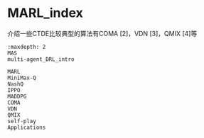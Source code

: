 

<!--
 * @version:
 * @Author:  StevenJokess（蔡舒起） https://github.com/StevenJokess
 * @Date: 2023-03-22 02:22:18
 * @LastEditors:  StevenJokess（蔡舒起） https://github.com/StevenJokess
 * @LastEditTime: 2023-04-12 20:55:28
 * @Description:
 * @Help me: make friends by a867907127@gmail.com and help me get some “foreign” things or service I need in life; 如有帮助，请赞助，失业3年了。![支付宝收款码](https://github.com/StevenJokess/d2rl/blob/master/img/%E6%94%B6.jpg)
 * @TODO::
 * @Reference:
-->
# MARL_index

介绍一些CTDE比较典型的算法有COMA [2]，VDN [3]，QMIX [4]等

```toc
:maxdepth: 2
MAS
multi-agent_DRL_intro

MARL
MiniMax-Q
NashQ
IPPO
MADDPG
COMA
VDN
QMIX
self-play
Applications
```
